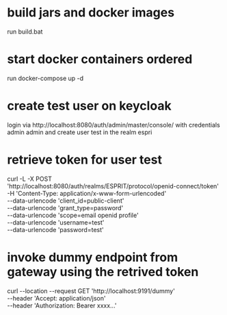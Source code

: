 # build jars and docker images
run build.bat
# start docker containers ordered
run docker-compose up -d
# create test user on keycloak
login via http://localhost:8080/auth/admin/master/console/ with credentials admin admin and create user test in the realm espri
# retrieve token for user test
curl -L -X POST \
  'http://localhost:8080/auth/realms/ESPRIT/protocol/openid-connect/token' \
  -H 'Content-Type: application/x-www-form-urlencoded' \
  --data-urlencode 'client_id=public-client' \
  --data-urlencode 'grant_type=password' \
  --data-urlencode 'scope=email openid profile' \
  --data-urlencode 'username=test' \
  --data-urlencode 'password=test'
# invoke dummy endpoint from gateway using the retrived token
curl --location --request GET 'http://localhost:9191/dummy' \
--header 'Accept: application/json' \
--header 'Authorization: Bearer xxxx...'
